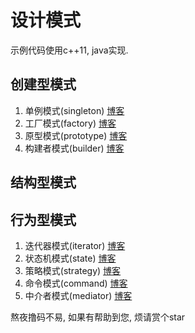 # 设计模式
示例代码使用c++11, java实现.

## 创建型模式 
1. 单例模式(singleton)	[博客](https://blog.csdn.net/uyghfjhh/article/details/106435106)
2. 工厂模式(factory)		[博客](https://blog.csdn.net/uyghfjhh/article/details/106464667)
3. 原型模式(prototype)	[博客](https://blog.csdn.net/uyghfjhh/article/details/106433424)
4. 构建者模式(builder)	[博客](https://blog.csdn.net/uyghfjhh/article/details/106431668)

## 结构型模式

## 行为型模式
1. 迭代器模式(iterator)	[博客](https://blog.csdn.net/uyghfjhh/article/details/106557989)
2. 状态机模式(state) 		[博客](https://blog.csdn.net/uyghfjhh/article/details/106560544)
3. 策略模式(strategy)		[博客](https://blog.csdn.net/uyghfjhh/article/details/106560955)
4. 命令模式(command)    [博客](https://blog.csdn.net/uyghfjhh/article/details/106577761)
5. 中介者模式(mediator) [博客](https://blog.csdn.net/uyghfjhh/article/details/106580476)

熬夜撸码不易, 如果有帮助到您, 烦请赏个star

